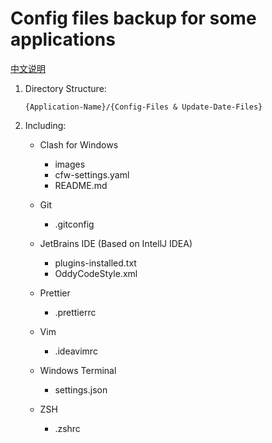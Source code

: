 # Config files backup for some applications

[中文说明](README_ZH.md)

1. Directory Structure:

   `{Application-Name}/{Config-Files & Update-Date-Files}`

2. Including:

   - Clash for Windows

     - images
     - cfw-settings.yaml
     - README.md

   - Git

     - .gitconfig

   - JetBrains IDE (Based on IntellJ IDEA)

     - plugins-installed.txt
     - OddyCodeStyle.xml

   - Prettier

     - .prettierrc

   - Vim

     - .ideavimrc

   - Windows Terminal

     - settings.json

   - ZSH

     - .zshrc
